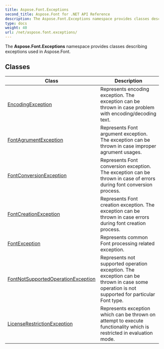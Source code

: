 ```yaml
---
title: Aspose.Font.Exceptions
second_title: Aspose.Font for .NET API Reference
description: The Aspose.Font.Exceptions namespace provides classes describing exceptions used in Aspose.Font
type: docs
weight: 40
url: /net/aspose.font.exceptions/
---
```

The **Aspose.Font.Exceptions** namespace provides classes describing exceptions used in Aspose.Font.

## Classes

| Class | Description |
| --- | --- |
| [EncodingException](./encodingexception/) | Represents encoding exception. The exception can be thrown in case problem with encoding/decoding text. |
| [FontAgrumentException](./fontagrumentexception/) | Represents Font argument exception. The exception can be thrown in case improper agrument usages. |
| [FontConversionException](./fontconversionexception/) | Represents Font conversion exception. The exception can be thrown in case of errors during font conversion process. |
| [FontCreationException](./fontcreationexception/) | Represents Font creation exception. The exception can be thrown in case errors during font creation process. |
| [FontException](./fontexception/) | Represents common Font processing related exception. |
| [FontNotSupportedOperationException](./fontnotsupportedoperationexception/) | Represents not supported operation exception. The exception can be thrown in case some operation is not supported for particular Font type. |
| [LicenseRestrictionException](./licenserestrictionexception/) | Represents exception which can be thrown on attempt to execute functionality which is restricted in evaluation mode. |


